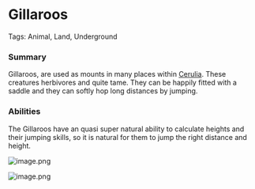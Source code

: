 # Gillaroos

Tags: Animal, Land, Underground

### Summary

Gillaroos, are used as mounts in many places within [Cerulia](Cerulia%208fad80600fff487ab3fd9d21ef4f94c7.md). These creatures herbivores and quite tame. They can be happily fitted with a saddle and they can softly hop long distances by jumping.

### Abilities

The Gillaroos have an quasi super natural ability to calculate heights and their jumping skills, so it is natural for them to jump the right distance and height.

![image.png](image%2046.png)

![image.png](image%2047.png)